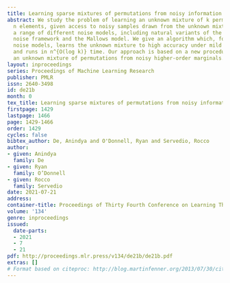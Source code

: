 ```yaml
---
title: Learning sparse mixtures of permutations from noisy information
abstract: We study the problem of learning an unknown mixture of k permutations over
  n elements, given access to noisy samples drawn from the unknown mixture. We consider
  a range of different noise models, including natural variants of the “heat kernel”
  noise framework and the Mallows model. We give an algorithm which, for each of these
  noise models, learns the unknown mixture to high accuracy under mild assumptions
  and runs in n^{O(log k)} time. Our approach is based on a new procedure that recovers
  an unknown mixture of permutations from noisy higher-order marginals.
layout: inproceedings
series: Proceedings of Machine Learning Research
publisher: PMLR
issn: 2640-3498
id: de21b
month: 0
tex_title: Learning sparse mixtures of permutations from noisy information
firstpage: 1429
lastpage: 1466
page: 1429-1466
order: 1429
cycles: false
bibtex_author: De, Anindya and O'Donnell, Ryan and Servedio, Rocco
author:
- given: Anindya
  family: De
- given: Ryan
  family: O’Donnell
- given: Rocco
  family: Servedio
date: 2021-07-21
address:
container-title: Proceedings of Thirty Fourth Conference on Learning Theory
volume: '134'
genre: inproceedings
issued:
  date-parts:
  - 2021
  - 7
  - 21
pdf: http://proceedings.mlr.press/v134/de21b/de21b.pdf
extras: []
# Format based on citeproc: http://blog.martinfenner.org/2013/07/30/citeproc-yaml-for-bibliographies/
---
```

